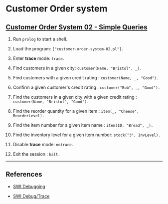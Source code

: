 # Customer Order system

## [Customer Order System 02 - Simple Queries](http://pages.cs.wisc.edu/~fischer/cs538.s00/prolog/A3SIMPLE.HTM)

1. Run `prolog` to start a shell.

2. Load the program: `["customer-order-system-02.pl"].`

3. Enter __trace__ mode: `trace.`

4. Find customers in a given city: `customer(Name, "Bristol", _).`

5. Find customers with a given credit rating : `customer(Name, _, "Good").`

6. Confirm a given customer's credit rating : `customer("Bob", _, "Good").`

7. Find the customers in a given city with a given credit rating : `customer(Name, "Bristol", "Good").`

8. Find the reorder quantity for a given item : `item(_, "Cheese", ReorderLevel).`

9. Find the item number for a given item name : `item(ID, "Bread", _).`

10. Find the inventory level for a given item number: `stock("3", InvLevel).`

11. Disable __trace__ mode: `notrace.`

12. Exit the session : `halt.`

---

## References

* [SWI Debugging](http://www.swi-prolog.org/pldoc/man?section=debugging)

* [SWI Debug/Trace](http://www.swi-prolog.org/pldoc/man?section=debugger)
